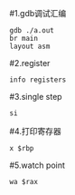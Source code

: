 #1.gdb调试汇编

```
gdb ./a.out
br main
layout asm
```

#2.register

```
info registers
```

#3.single step

```
si

```

#4.打印寄存器

```
x $rbp
```

#5.watch point

```
wa $rax
```